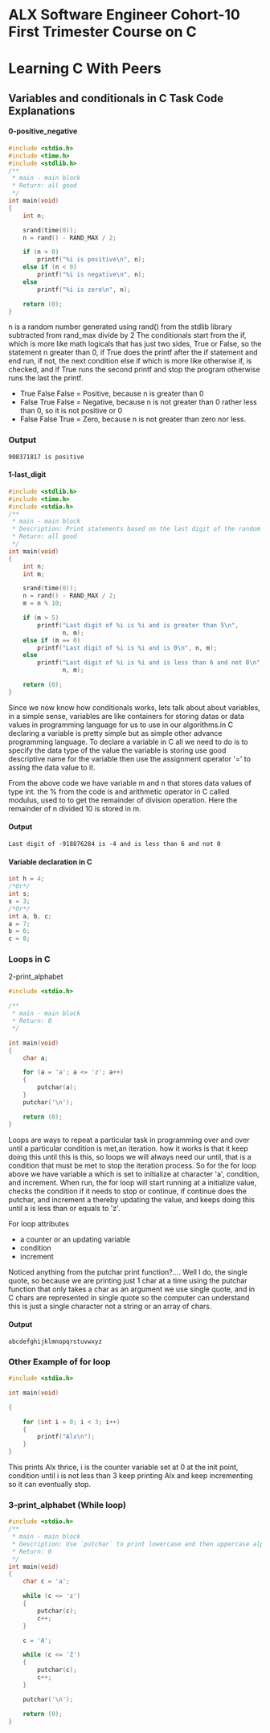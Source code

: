 # ALX Software Engineer Cohort-10 First Trimester Course on C
# Learning C With Peers

## Variables and conditionals in C Task Code Explanations

#### 0-positive_negative
```c
#include <stdio.h>
#include <time.h>
#include <stdlib.h>
/**
 * main - main block
 * Return: all good
 */
int main(void)
{
	int n;

	srand(time(0));
	n = rand() - RAND_MAX / 2;

	if (n > 0)
		printf("%i is positive\n", n);
	else if (n < 0)
		printf("%i is negative\n", n);
	else
		printf("%i is zero\n", n);

	return (0);
}
```
n is a random number generated using rand() from the stdlib library subtracted from rand_max divide by 2
The conditionals start from the if, which is more like math logicals that has just two sides, True or False, so the statement n greater than 0, if True does the printf after the if statement and end run, if not, the next condition else if which is more like otherwise if, is checked, and if True runs the second printf and stop the program otherwise runs the last the printf.

* True False False = Positive, because n is greater than 0
* False True False = Negative, because n is not greater than 0 rather less than 0, so it is not 
positive or 0
* False False True = Zero, because n is not greater than zero nor less. 


### Output
```commandline
908371817 is positive
```

#### 1-last_digit
```c
#include <stdlib.h>
#include <time.h>
#include <stdio.h>
/**
 * main - main block
 * Description: Print statements based on the last digit of the random number.
 * Return: all good
 */
int main(void)
{
	int n; 
	int m;

	srand(time(0));
	n = rand() - RAND_MAX / 2;
	m = n % 10;

	if (m > 5)
		printf("Last digit of %i is %i and is greater than 5\n",
		       n, m);
	else if (m == 0)
		printf("Last digit of %i is %i and is 0\n", n, m);
	else
		printf("Last digit of %i is %i and is less than 6 and not 0\n",
		       n, m);

	return (0);
}
```
Since we now know how conditionals works, lets talk about about variables, in a simple sense, variables are like containers for storing datas or data values in programming language for us to use in our algorithms.in C declaring a variable is pretty simple but as simple other advance programming language. To declare a variable in C all we need to do is to specify the data type of the value the variable is storing use good descriptive name for the variable then use the assignment operator '=' to assing the data value to it.

From the above code we have variable m and n that stores data values of type int. the % from the code is and arithmetic operator in C called modulus, used to to get the remainder of division operation. Here the remainder of n divided 10 is stored in m.

#### Output 
```commandline
Last digit of -918876284 is -4 and is less than 6 and not 0
```

#### Variable declaration in C
```c
int h = 4;
/*Or*/
int s;
s = 3;
/*Or*/
int a, b, c;
a = 7;
b = 6;
c = 8;
```
### Loops in C
2-print_alphabet
```c
#include <stdio.h>

/**
 * main - main block
 * Return: 0
 */

int main(void)
{
	char a;

	for (a = 'a'; a <= 'z'; a++)
	{
		putchar(a);
	}
	putchar('\n');

	return (0);
}
```
Loops are ways to repeat a particular task in programming over and over until a particular condition is met,an iteration.
how it works is that it keep doing this until this is this, so loops we will always need our until, that is a condition that must be met to stop the iteration process. 
So for the for loop above we have variable a which is set to initialize at character 'a', condition, and increment.
When run, the for loop will start running at a initialize value, checks the condition if it needs to stop or continue, if continue does the putchar, and increment a thereby updating the value, and keeps doing this until a is less than or equals to 'z'. 

For loop attributes
* a counter or an updating variable
* condition
* increment

Noticed anything from the putchar print function?....
Well I do, the single quote, so because we are printing just 1 char at a time using the putchar function that only takes a char as an argument we use single quote, and in C chars are represented in single quote so the computer can understand this is just a single character not a string or an array of chars. 

#### Output
```commandline
abcdefghijklmnopqrstuvwxyz
```

### Other Example of for loop

```c
#include <stdio.h>

int main(void)

{

    for (int i = 0; i < 3; i++)
    {
        printf("Alx\n");
    }
}
```
This prints Alx thrice, i is the counter variable set at 0 at the init point, condition until i is not less than 3 keep printing Alx and keep incrementing so it can eventually stop.


### 3-print_alphabet (While loop)
```c
#include <stdio.h>
/**
 * main - main block
 * Description: Use `putchar` to print lowercase and then uppercase alphabet.
 * Return: 0
 */
int main(void)
{
	char c = 'a';

	while (c <= 'z')
	{
		putchar(c);
		c++;
	}

	c = 'A';

	while (c <= 'Z')
	{
		putchar(c);
		c++;
	}

	putchar('\n');

	return (0);
}
```
